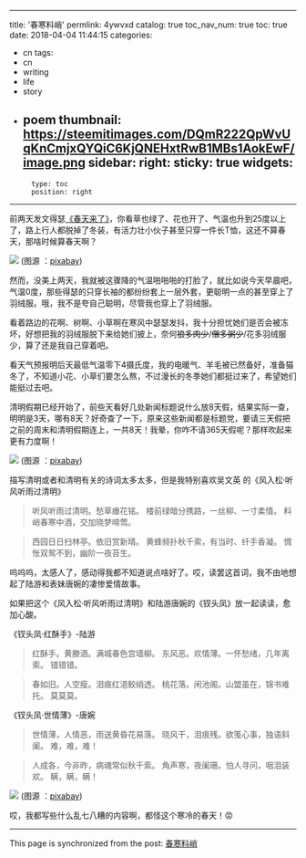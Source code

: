 
---
title: '春寒料峭'
permlink: 4ywvxd
catalog: true
toc_nav_num: true
toc: true
date: 2018-04-04 11:44:15
categories:
- cn
tags:
- cn
- writing
- life
- story
- poem
thumbnail: https://steemitimages.com/DQmR222QpWvUqKnCmjxQYQiC6KjQNEHxtRwB1MBs1AokEwF/image.png
sidebar:
    right:
        sticky: true
widgets:
    -
        type: toc
        position: right
---


前两天发文得瑟[《春天来了》](https://steemit.com/photofeed/@oflyhigh/4kmw4d)，你看草也绿了、花也开了、气温也升到25度以上了，路上行人都脱掉了冬装，有活力壮小伙子甚至只穿一件长T恤，这还不算春天，那啥时候算春天啊？

![](https://steemitimages.com/DQmR222QpWvUqKnCmjxQYQiC6KjQNEHxtRwB1MBs1AokEwF/image.png)
(图源 ：[pixabay](https://pixabay.com))

然而，没美上两天，我就被这骤降的气温啪啪啪的打脸了，就比如说今天早晨吧，气温0度，那些得瑟的只穿长袖的都纷纷套上一层外套，更聪明一点的甚至穿上了羽绒服。哦，我不是夸自己聪明，尽管我也穿上了羽绒服。

看着路边的花啊、树啊、小草啊在寒风中瑟瑟发抖，我十分担忧她们是否会被冻坏，好想把我的羽绒服脱下来给她们披上，奈何~~狼多肉少~~/~~僧多粥少~~/花多羽绒服少，算了还是我自己穿着吧。

看天气预报明后天最低气温零下4摄氏度，我的电暖气、羊毛被已然备好，准备猫冬了，不知道小花、小草们要怎么熬，不过漫长的冬季她们都挺过来了，希望她们能挺过去吧。

清明假期已经开始了，前些天看好几处新闻标题说什么放8天假，结果实际一查，明明是3天，哪有8天？好奇查了一下，原来这些新闻都是标题党，要请三天假把之前的周末和清明假期连上，一共8天！我晕，你咋不请365天假呢？那样吹起来更有力度啊！

![](https://steemitimages.com/DQmXonqwf2RkeJNcoiZmAgxa9tnZLXhxAME1ZGsMrTfvw9j/image.png)
(图源 ：[pixabay](https://pixabay.com))

描写清明或者和清明有关的诗词太多太多，但是我特别喜欢吴文英 的《风入松·听风听雨过清明》
>听风听雨过清明。愁草瘗花铭。
楼前绿暗分携路，一丝柳、一寸柔情。
料峭春寒中酒，交加晓梦啼莺。

>西园日日扫林亭。依旧赏新晴。
黄蜂频扑秋千索，有当时、纤手香凝。
惆怅双鸳不到，幽阶一夜苔生。

呜呜呜，太感人了，感动得我都不知道说点啥好了。哎，读罢这首词，我不由地想起了陆游和表妹唐婉的凄惨爱情故事。

如果把这个《风入松·听风听雨过清明》和陆游唐婉的《钗头凤》放一起读读，愈加心酸。

《钗头凤·红酥手》-陆游
> 红酥手。黄滕酒。满城春色宫墙柳。
东风恶。欢情薄。一怀愁绪，几年离索。
错错错。

>春如旧。人空瘦。泪痕红浥鲛绡透。
桃花落。闲池阁。山盟虽在，锦书难托。
莫莫莫。 


《钗头凤·世情薄》-唐婉
>世情薄，人情恶，雨送黄昏花易落。
晓风干，泪痕残。欲笺心事，独语斜阑。
难，难，难！

>人成各，今非昨，病魂常似秋千索。
角声寒，夜阑珊。怕人寻问，咽泪装欢。
瞒，瞒，瞒！ 

![](https://steemitimages.com/DQmR9p8KC3YmomAfZNzTPsTpnwEnAaAd75SHvGtrwBvxihq/image.png)
(图源 ：[pixabay](https://pixabay.com))

哎，我都写些什么乱七八糟的内容啊，都怪这个寒冷的春天！😡

- - -

This page is synchronized from the post: [春寒料峭](https://steemit.com/@oflyhigh/4ywvxd)
